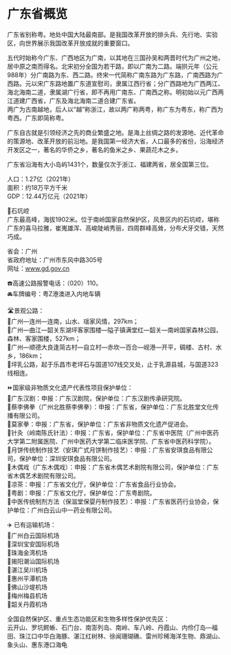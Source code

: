 # 广东省概览  

广东省别称粤。地处中国大陆最南部。是我国改革开放的排头兵、先行地、实验区，向世界展示我国改革开放成就的重要窗口。  

五代时始称今广东、广西地区为广南，以其地在三国孙吴和两晋时代为广州之地，居中原之南而得名。北宋初分全国为若干路，即以广南为二路。端拱元年（公元988年）分广南路为东、西二路。终宋一代简称广南东路为广东路，广南西路为广西路。元以宋广东路地置广东道宣慰司，隶属江西行省；分广西路地为广西两江、海北海南二道，隶属湖广行省，即不再用广南东、广南西之称。明初始以元广西两江道建广西省，广东及海北海南二道合建广东省。  
两广为古南越地，后人以“越”称浙江，故以两广称两粤，称广东为粤东，称广西为粤西。广东即简称粤。  

广东自古就是引领经济之先的商业繁盛之地。是海上丝绸之路的发源地、近代革命的策源地、改革开放的前沿地。是我国第一经济大省，人口最多的省份，沿海经济开发区之一，著名的华侨之乡，著名的鱼米之乡、果蔬花木之乡。  

广东省沿海有大小岛屿1431个，数量仅次于浙江、福建两省，居全国第三位。  

人口：1.27亿（2021年）  
面积：约18万平方千米  
GDP：12.44万亿元（2021年）  

🌋石坑崆  
广东最高峰，海拔1902米。位于南岭国家自然保护区，风景区内的石坑崆，堪称广东的喜马拉雅，崔嵬雄浑、高峻陡峭秀丽，四周群峰高耸，分布犬牙交错，天然巧成。  

省会：广州  
省政府地址：广州市东风中路305号  
网址：<a href="http://www.gd.gov.cn" target="_blank">www.gd.gov.cn</a>  

☎️高速公路报警电话：（020）110。  
🚘车牌编号：粤Z港澳进入内地车辆  

🛣️景观公路：  
🔸广州—连州—连南，山水、瑶家风情，297km；  
🔸广州—曲江—韶关东湖坪客家围楼—隘子镇满堂红—韶关—南岭国家森林公园，森林、客家围楼，527km；  
🔸广州—顺德大良逢简古村—自立村—赤坎—百合—岘港—开平，碉楼、古村、水乡，186km；  
🔸坪乳公路，起于乐昌市老坪石与国道107线交叉处，止于乳源县城，与国道323线相连。  

⏩国家级非物质文化遗产代表性项目保护单位：  
🔸广东汉剧：申报：广东汉剧院，保护单位：广东汉剧传承研究院。  
🔸蔡李佛拳（广州北胜蔡李佛拳）：申报：广东省，保护单位：广东北胜堂文化传播有限公司。  
🔸莫家拳：申报：广东省，保护单位：广东省非物质文化遗产促进会。  
🔸针灸（岭南陈氏针法）：申报：广东省，保护单位：广东省中医院（广州中医药大学第二附属医院、广州中医药大学第二临床医学院、广东省中医药科学院）。  
🔸月饼传统制作技艺（安琪广式月饼制作技艺）：申报：广东省安琪食品有限公司，保护单位：深圳安琪食品有限公司。  
🔸木偶戏（广东木偶戏）：申报：广东省木偶艺术剧院有限公司，保护单位：广东省木偶艺术剧院有限公司。  
🔸凉茶：申报：广东省文化厅，保护单位：广东省食品行业协会。  
🔸粤剧：申报：广东省文化厅，保护单位：广东粤剧院。  
🔸中医传统制剂方法（保滋堂保婴丹制作技艺）：申报：广东省医药行业协会，保护单位：广州白云山中一药业有限公司。  

✈️ 已有运输机场：  
🔸广州白云国际机场  
🔸深圳宝安国际机场  
🔸珠海金湾机场  
🔸揭阳潮汕国际机场  
🔸湛江吴川机场  
🔸惠州平潭机场  
🔸佛山沙堤机场  
🔸梅州梅县机场  
🔸韶关丹霞机场  

全国自然保护区、重点生态功能区和生物多样性保护优先区：  
云开山、罗坑鳄蜥、石门台、南澎列岛、南岭、车八岭、丹霞山、内伶仃岛—福田、珠江口中华白海豚、湛江红树林、徐闻珊瑚礁、雷州珍稀海洋生物、鼎湖山、象头山、惠东港口海龟  
